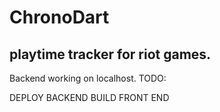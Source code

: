 # ChronoDart
## playtime tracker for riot games.

Backend working on localhost. 
TODO:

DEPLOY BACKEND
BUILD FRONT END
